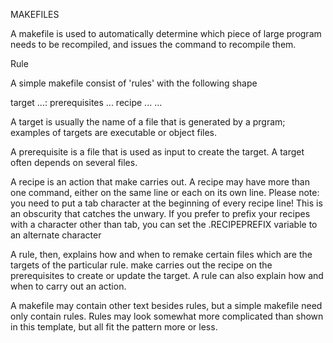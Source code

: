 MAKEFILES


A makefile is used to automatically determine which piece of large program needs to be recompiled, and issues the command to recompile them.

Rule

A simple makefile consist of 'rules' with the following shape

target ...: prerequisites ...
	recipe
	...
	...

A target is usually the name of a file that is generated by a prgram; examples of targets are executable or object files.

A prerequisite is a file that is used as input to create the target. A target often depends on several files.

A recipe is an action that make carries out. A recipe may have more than one command, either on the same line or each on its own line. Please note: you need to put a tab character at the beginning of every recipe line! This is an obscurity that catches the unwary. If you prefer to prefix your recipes with a character other than tab, you can set the .RECIPEPREFIX variable to an alternate character

A rule, then, explains how and when to remake certain files which are the targets of the particular rule. make carries out the recipe on the prerequisites to create or update the target. A rule can also explain how and when to carry out an action.

A makefile may contain other text besides rules, but a simple makefile need only contain rules. Rules may look somewhat more complicated than shown in this template, but all fit the pattern more or less.
